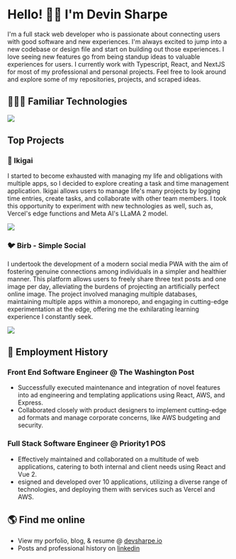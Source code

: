 # Hello! 👋🏽 I'm Devin Sharpe

I'm a full stack web developer who is passionate about connecting users with good software and new experiences. I'm always excited to jump into a new codebase or design file and start on building out those experiences. I love seeing new features go from being standup ideas to valuable experiences for users. I currently work with Typescript, React, and NextJS for most of my professional and personal projects. Feel free to look around and explore some of my repositories, projects, and scraped ideas.

## 👨🏽‍💻 Familiar Technologies

<p>
  <a href="https://skillicons.dev">
    <img src="https://skillicons.dev/icons?i=aws,babel,css,django,docker,firebase,git,github,haskell,html,js,jest,mongodb,nextjs,nodejs,nuxtjs,postgres,prisma,react,redux,sass,tailwind,ts,vercel,vue" />
  </a>
</p>

## Top Projects

### 🌸 Ikigai

I started to become exhausted with managing my life and obligations with multiple apps, so I decided to explore creating a task and time management application. Ikigai allows users to manage life's many projects by logging time entries, create tasks, and collaborate with other team members. I took this opportunity to experiment with new technologies as well, such as, Vercel's edge functions and Meta AI's LLaMA 2 model.

<p>
  <a href="https://skillicons.dev">
    <img src="https://skillicons.dev/icons?i=nextjs,react,tailwind,ts,vercel" />
  </a>
</p>

### 🐦 Birb - Simple Social

I undertook the development of a modern social media PWA with the aim of fostering genuine connections among individuals in a simpler and healthier manner. This platform allows users to freely share three text posts and one image per day, alleviating the burdens of projecting an artificially perfect online image. The project involved managing multiple databases, maintaining multiple apps within a monorepo, and engaging in cutting-edge experimentation at the edge, offering me the exhilarating learning experience I constantly seek.

<p>
  <a href="https://skillicons.dev">
    <img src="https://skillicons.dev/icons?i=nextjs,react,tailwind,ts,vercel,prisma,tensorflow" />
  </a>
</p>

## 💼 Employment History

### Front End Software Engineer @ The Washington Post

- Successfully executed maintenance and integration of novel features into ad engineering and templating applications using React, AWS, and Express.
- Collaborated closely with product designers to implement cutting-edge ad formats and manage corporate concerns, like AWS budgeting and security.

### Full Stack Software Engineer @ Priority1 POS

- Effectively maintained and collaborated on a multitude of web applications, catering to both internal and client needs using React and Vue 2.
- esigned and developed over 10 applications, utilizing a diverse range of technologies, and deploying them with services such as Vercel and AWS.

## 🌎 Find me online

- View my porfolio, blog, & resume @ [devsharpe.io](https://www.devsharpe.io)
- Posts and professional history on [linkedin](https://www.linkedin.com/in/devin-sharpe-8912b0191/)

